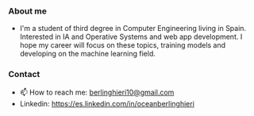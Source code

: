 
### About me 
- I'm a student of third degree in Computer Engineering living in Spain.
Interested in IA and Operative Systems and web app development. I hope my career will focus on these topics, training models and developing on the machine learning field.

### Contact
- 📫 How to reach me: berlinghieri10@gmail.com
- Linkedin: https://es.linkedin.com/in/oceanberlinghieri
